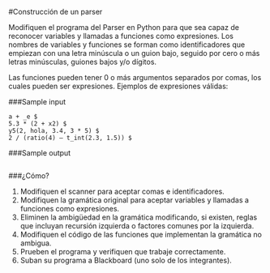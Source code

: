 #Construcción de un parser

Modifiquen el programa del Parser en Python para que sea capaz de reconocer
variables y llamadas a funciones como expresiones.
Los nombres de variables y funciones se forman como identificadores que empiezan
con una letra minúscula o un guion bajo, seguido por cero o más letras
minúsculas, guiones bajos y/o dígitos.

Las funciones pueden tener 0 o más argumentos separados por comas, los cuales pueden ser expresiones.
Ejemplos de expresiones válidas:

###Sample input
```
a + _e $
5.3 * (2 + x2) $
y5(2, hola, 3.4, 3 * 5) $
2 / (ratio(4) – t_int(2.3, 1.5)) $
```

###Sample output

```

```



###¿Cómo?

1. Modifiquen el scanner para aceptar comas e identificadores.
2. Modifiquen la gramática original para aceptar variables y llamadas a funciones como expresiones.
3. Eliminen la ambigüedad en la gramática modificando, si existen, reglas que incluyan recursión izquierda o factores comunes por la izquierda.
4. Modifiquen el código de las funciones que implementan la gramática no ambigua.
5. Prueben el programa y verifiquen que trabaje correctamente.
6. Suban su programa a Blackboard (uno solo de los integrantes).
